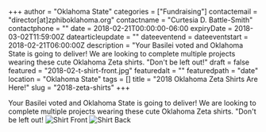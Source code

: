 +++
author = "Oklahoma State"
categories = ["Fundraising"]
contactemail = "director[at]zphiboklahoma.org"
contactname = "Curtesia D. Battle-Smith"
contactphone = ""
date = 2018-02-21T00:00:00-06:00
expiryDate = 2018-03-02T11:59:00Z
datearticleupdate = ""
dateeventend = 
dateeventstart = 2018-02-21T06:00:00Z
description = "Your Basilei voted and Oklahoma State is going to deliver! We are looking to complete multiple projects wearing these cute Oklahoma Zeta shirts. "Don't be left out!"
draft = false
featured = "2018-02-t-shirt-front.jpg"
featuredalt = ""
featuredpath = "date"
location = "Oklahoma State"
tags = []
title = "2018 Oklahoma Zeta Shirts Are Here!"
slug = "2018-zeta-shirts"
+++

Your Basilei voted and Oklahoma State is going to deliver! We are looking to complete multiple projects wearing these cute Oklahoma Zeta shirts. "Don't be left out!
![Shirt Front](/img/2018/02/2018-02-t-shirt-front.jpg "OK Zetas Shirt Front")
![Shirt Back](/img/2018/02/2018-02-t-shirt-back.jpg "OK Zetas Shirt Back")

<div class="cognito">
<script src="https://services.cognitoforms.com/s/0JUnWO1cMESj64nMI9c4vQ"></script>
<script>Cognito.load("forms", { id: "2" });</script>
</div>

